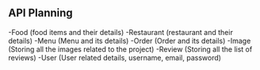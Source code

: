 ## API Planning
-Food (food items and their details)
-Restaurant (restaurant and their details)
-Menu (Menu and its details)
-Order (Order and its details)
-Image (Storing all the images related to the project)
-Review (Storing all the list of reviews)
-User (User related details, username, email, password)
